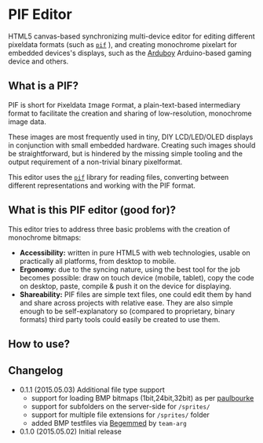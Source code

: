 # PIF Editor
HTML5 canvas-based synchronizing multi-device editor for editing different
pixeldata formats (such as [`pif`](//github.com/flaki/pif/) ), and creating
monochrome pixelart for embedded devices's displays, such as the [Arduboy](//github.com/arduboy/arduboy) Arduino-based gaming device and others.

## What is a PIF?
PIF is short for `P`ixeldata `I`mage `F`ormat, a plain-text-based intermediary
format to facilitate the creation and sharing of low-resolution, monochrome
image data.

These images are most frequently used in tiny, DIY LCD/LED/OLED displays in
conjunction with small embedded hardware. Creating such images should be
straightforward, but is hindered by the missing simple tooling and the
output requirement of a non-trivial binary pixelformat.

This editor uses the [`pif`](//github.com/flaki/pif/) library for reading
files, converting between different representations and working with the
PIF format.

## What is this PIF editor (good for)?
This editor tries to address three basic problems with the creation of
monochrome bitmaps:
 - **Accessibility:** written in pure HTML5 with web technologies, usable on practically all platforms, from desktop to mobile.
 - **Ergonomy:** due to the syncing nature, using the best tool for the job becomes possible: draw on touch device (mobile, tablet), copy the code on desktop, paste, compile & push it on the device for displaying.
 - **Shareability:** PIF files are simple text files, one could edit them by hand and share across projects with relative ease. They are also simple enough to be self-explanatory so (compared to proprietary, binary formats) third party tools could easily be created to use them.

## How to use?

## Changelog
- 0.1.1 (2015.05.03) Additional file type support
  - support for loading BMP bitmaps (1bit,24bit,32bit) as per [paulbourke](http://paulbourke.net/dataformats/bmp/)
  - support for subfolders on the server-side for `/sprites/`
  - support for multiple file extensions for `/sprites/` folder
  - added BMP testfiles via [Begemmed](http://www.team-arg.org/BGEM-downloads.html) by `team-arg`
- 0.1.0 (2015.05.02) Initial release
